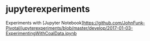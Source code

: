 # jupyterexperiments
Experiments with [Jupyter Notebook]https://github.com/JohnFunk-Pivotal/jupyterexperiments/blob/master/develop/2017-01-03-ExperimentingWithCoalData.ipynb
